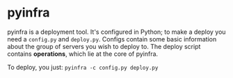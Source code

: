 # pyinfra

pyinfra is a deployment tool. It's configured in Python; to make a deploy you need a `config.py` and `deploy.py`. Configs contain some basic information about the group of servers you wish to deploy to. The deploy script contains **operations**, which lie at the core of pyinfra.

To deploy, you just: `pyinfra -c config.py deploy.py`
